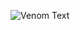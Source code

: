 ![Venom Text](https://capsule-render.vercel.app/api?type=venom&text=HelloI'm%20JINSEO%20Text&color=0:0E2148,50:483AA0,100:7965C1&fontColor=FFFFFF)
<!--
**SHIM-JINSEO/SHIM-JINSEO** is a ✨ _special_ ✨ repository because its `README.md` (this file) appears on your GitHub profile.

Here are some ideas to get you started:

- 🔭 I’m currently working on ...
- 🌱 I’m currently learning ...
- 👯 I’m looking to collaborate on ...
- 🤔 I’m looking for help with ...
- 💬 Ask me about ...
- 📫 How to reach me: ...
- 😄 Pronouns: ...
- ⚡ Fun fact: ...
-->

